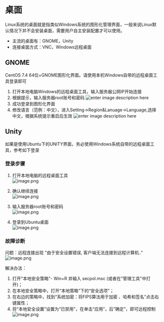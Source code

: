 # 桌面

Linux系统的桌面就是指类似Windows系统的图形化管理界面，一般来说Linux默认情况下并不会安装桌面，需要用户自主安装配置才可以使用。

* 主流的桌面有：GNOME，Unity  
* 连接桌面方式：VNC，Windows远程桌面

## GNOME

CentOS 7.4 64位+GNOME图形化界面。请使用本机Windows自带的远程桌面工具登录即可

1. 打开本地电脑Windows的远程桌面工具，输入服务器公网IP开始连接
2. 根据提示，输入服务器root账号和密码
  ![enter image description here](https://libs.websoft9.com/Websoft9/DocsPicture/zh/gnome/gnome-login-websoft9.png)
3. 成功登录到图形化界面
4. 修改语言（范例：中文），进入Setting->Region&Lanuage->Language,选择中文，根据系统提示重启后生效
  ![enter image description here](https://libs.websoft9.com/Websoft9/DocsPicture/zh/gnome/gnome-changelanguage-websoft9.png)

## Unity

如果是使用Ubuntu下的UNITY界面，务必使用Windows系统自带的远程桌面工具，参考如下登录

### 登录步骤

1. 打开本地电脑的远程桌面工具  
  ![image.png](https://libs.websoft9.com/Websoft9/DocsPicture/zh/linux/linux-remoteip-websoft9.png)

2. 确认继续连接  
  ![image.png](https://libs.websoft9.com/Websoft9/DocsPicture/zh/linux/linux-remotereminder-websoft9.png)

3. 输入服务器root账号和密码  
  ![image.png](https://libs.websoft9.com/Websoft9/DocsPicture/zh/linux/linux-remoteroot-websoft9.png)

4. 登录到Ubuntu桌面  
  ![image.png](https://libs.websoft9.com/Websoft9/DocsPicture/zh/linux/linux-ubuntuui-websoft9.png)


### 故障诊断

问题：远程连接出现 "由于安全设置错误, 客户端无法连接到远程计算机.."  
![image.png](https://libs.websoft9.com/Websoft9/DocsPicture/zh/linux/linux-errorsafe-websoft9.png)

解决办法：

1. 打开"本地安全策略"- Win+R 并输入 secpol.msc (或者在"管理工具"中打开)；
2. 在本地安全策略中，打开“本地策略”下的“安全选项”；
3. 在右边的策略中，找到“系统加密：将FIPS算法用于加密 、哈希和签名”点击右键属性；
4. 将“本地安全设置”设置为“已禁用”，在单击“应用”，后”确定”，即可远程控制  
   ![image.png](https://libs.websoft9.com/Websoft9/DocsPicture/zh/windows/windows-remoteanquan-websoft9.png)